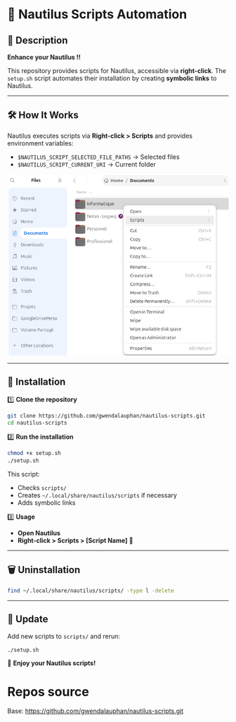 # 📌 Nautilus Scripts Automation

## 📖 Description

**Enhance your Nautilus !!**

This repository provides scripts for Nautilus, accessible via **right-click**. The `setup.sh` script automates their installation by creating **symbolic links** to Nautilus.

---

## 🛠 How It Works

Nautilus executes scripts via **Right-click > Scripts** and provides environment variables:

- `$NAUTILUS_SCRIPT_SELECTED_FILE_PATHS` → Selected files
- `$NAUTILUS_SCRIPT_CURRENT_URI` → Current folder

![example_script_nautilus](images/example_script_nautilus.png)


---

## 🔧 Installation

1️⃣ **Clone the repository**

```bash
git clone https://github.com/gwendalauphan/nautilus-scripts.git
cd nautilus-scripts
```

2️⃣ **Run the installation**

```bash
chmod +x setup.sh
./setup.sh
```

This script:
- Checks `scripts/`
- Creates `~/.local/share/nautilus/scripts` if necessary
- Adds symbolic links

3️⃣ **Usage**

- **Open Nautilus**
- **Right-click > Scripts > [Script Name]** 🚀

---

## 🗑 Uninstallation

```bash
find ~/.local/share/nautilus/scripts/ -type l -delete
```

---

## 📌 Update

Add new scripts to `scripts/` and rerun:

```bash
./setup.sh
```

🚀 **Enjoy your Nautilus scripts!**

# Repos source
Base: https://github.com/gwendalauphan/nautilus-scripts.git

